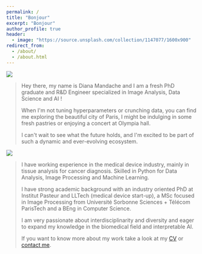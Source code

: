 ```yaml
---
permalink: /
title: "Bonjour"
excerpt: "Bonjour"
author_profile: true
header:
  - image: "https://source.unsplash.com/collection/1147077/1600x900"
redirect_from:
  - /about/
  - /about.html
---
```


<img src="https://source.unsplash.com/hV1gChgMa-k/1600x300">

> Hey there, my name is Diana Mandache and I am a fresh PhD graduate and R&D Engineer specialized in Image Analysis, Data Science and AI ! 
> 
> When I'm not tuning hyperparameters or crunching data, you can find me exploring the beautiful city of Paris, I might be indulging in some fresh pastries or enjoying a concert at Olympia hall. 
> 
> I can't wait to see what the future holds, and I'm excited to be part of such a dynamic and ever-evolving ecosystem.

<img src="https://dmandache.github.io/images/profile_big.jpg">

> I have working experience in the medical device industry, mainly in tissue analysis for cancer diagnosis. Skilled in Python for Data Analysis, Image Processing and Machine Learning. 
> 
> I have strong academic background with an industry oriented PhD at Institut Pasteur and LLTech (medical device start-up), a MSc focused in Image Processing from Université Sorbonne Sciences + Télécom ParisTech and a BEng in Computer Science.
> 
> I am very passionate about interdisciplinarity and diversity and eager to expand my knowledge in the biomedical field and interpretable AI.
> 
> If you want to know more about my work take a look at my [CV](https://dmandache.github.io/cv/) or <a href = "mailto: diana.mandache00@gmail.com" target="_blank">contact me</a>.


<!-- <img src="https://source.unsplash.com/collection/3326872/1600x900"> -->
